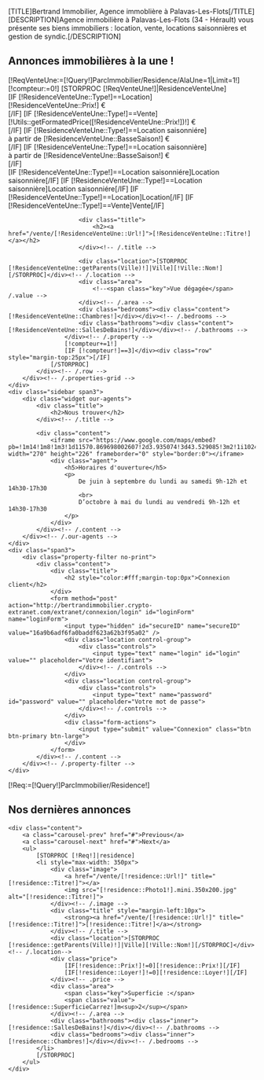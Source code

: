 [TITLE]Bertrand Immobilier, Agence immoblière à Palavas-Les-Flots[/TITLE]
[DESCRIPTION]Agence immobilière à Palavas-Les-Flots (34 - Hérault) vous présente ses biens immobiliers : location, vente, locations saisonnières et gestion de syndic.[/DESCRIPTION]
<div class="row">
    <div class="span9">
        <h2 class="page-header">Annonces immobilières à la une !</h2>
        <div class="properties-grid">
            <div class="row">
                [!ReqVenteUne:=[!Query!]ParcImmobilier/Residence/AlaUne=1|Limit=1!]
                [!compteur:=0!]
                [STORPROC [!ReqVenteUne!]|ResidenceVenteUne]
                    <div class="property span3">
                        <div class="image">
                            <div class="content">
                                <a href="/vente/[!ResidenceVenteUne::Url!]"></a>
                                <img src="[!ResidenceVenteUne::Photo1!].mini.270x270.jpg" alt="">
                            </div><!-- /.content -->
                                [IF [!ResidenceVenteUne::Type!]==Location]<div class="price">[!ResidenceVenteUne::Prix!] €</div>[/IF]
                                [IF [!ResidenceVenteUne::Type!]==Vente]<div class="price">[!Utils::getFormatedPrice([!ResidenceVenteUne::Prix!])!] €</div>[/IF]
                                [IF [!ResidenceVenteUne::Type!]==Location saisonniére]<div class="price">à partir de [!ResidenceVenteUne::BasseSaison!] €</div>[/IF]
                                [IF [!ResidenceVenteUne::Type!]==Location saisonnière]<div class="price">à partir de [!ResidenceVenteUne::BasseSaison!] €</div>[/IF]
                            <!-- /.price -->
                            <div class="reduced">
                                [IF [!ResidenceVenteUne::Type!]==Location saisonniére]Location saisonniére[/IF]
                                [IF [!ResidenceVenteUne::Type!]==Location saisonnière]Location saisonniére[/IF]
                                [IF [!ResidenceVenteUne::Type!]==Location]Location[/IF]
                                [IF [!ResidenceVenteUne::Type!]==Vente]Vente[/IF]
                            </div><!-- /.reduced -->
                        </div><!-- /.image -->

                        <div class="title">
                            <h2><a href="/vente/[!ResidenceVenteUne::Url!]">[!ResidenceVenteUne::Titre!]</a></h2>
                        </div><!-- /.title -->

                        <div class="location">[STORPROC [!ResidenceVenteUne::getParents(Ville)!]|Ville][!Ville::Nom!][/STORPROC]</div><!-- /.location -->
                        <div class="area">
                            <!--<span class="key">Vue dégagée</span> /.value -->
                        </div><!-- /.area -->
                        <div class="bedrooms"><div class="content">[!ResidenceVenteUne::Chambres!]</div></div><!-- /.bedrooms -->
                        <div class="bathrooms"><div class="content">[!ResidenceVenteUne::SallesDeBains!]</div></div><!-- /.bathrooms -->
                    </div><!-- /.property -->
                    [!compteur+=1!]
                    [IF [!compteur!]==3]</div><div class="row" style="margin-top:25px">[/IF]
                [/STORPROC]
            </div><!-- /.row -->
        </div><!-- /.properties-grid -->
    </div>
    <div class="sidebar span3">
        <div class="widget our-agents">
            <div class="title">
                <h2>Nous trouver</h2>
            </div><!-- /.title -->

            <div class="content">
                <iframe src="https://www.google.com/maps/embed?pb=!1m14!1m8!1m3!1d11570.869698002607!2d3.935074!3d43.529085!3m2!1i1024!2i768!4f13.1!3m3!1m2!1s0x0%3A0x1dc4f5dcc9e6fc32!2sBertrand+Immobilier!5e0!3m2!1sfr!2sfr!4v1424255986690" width="270" height="226" frameborder="0" style="border:0"></iframe>
                <div class="agent">
                    <h5>Horaires d'ouverture</h5>
                    <p>
                        De juin à septembre du lundi au samedi 9h-12h et 14h30-17h30
                        <br>
                        D’octobre à mai du lundi au vendredi 9h-12h et 14h30-17h30
                    </p>
                </div>
            </div><!-- /.content -->
        </div><!-- /.our-agents -->
    </div>
    <div class="span3">
        <div class="property-filter no-print">
            <div class="content">
                <div class="title">
                    <h2 style="color:#fff;margin-top:0px">Connexion client</h2>
                </div>
                <form method="post" action="http://bertrandimmobilier.crypto-extranet.com/extranet/connexion/login" id="loginForm"  name="loginForm">
                    <input type="hidden" id="secureID" name="secureID" value="16a9b6adf6fa0baddf623a62b3f95a02" />
                    <div class="location control-group">
                        <div class="controls">
                            <input type="text" name="login" id="login" value="" placeholder="Votre identifiant">
                        </div><!-- /.controls -->
                    </div>
                    <div class="location control-group">
                        <div class="controls">
                            <input type="text" name="password" id="password" value="" placeholder="Votre mot de passe">
                        </div><!-- /.controls -->
                    </div>
                    <div class="form-actions">
                        <input type="submit" value="Connexion" class="btn btn-primary btn-large">
                    </div>
                </form>
            </div><!-- /.content -->
        </div><!-- /.property-filter -->
    </div>
</div>

[!Req:=[!Query!]ParcImmobilier/Residence!]

<div class="carousel">
    <h2 class="page-header">Nos dernières annonces</h2>

    <div class="content">
        <a class="carousel-prev" href="#">Previous</a>
        <a class="carousel-next" href="#">Next</a>
        <ul>
            [STORPROC [!Req!]|residence]
            <li style="max-width: 350px">
                <div class="image">
                    <a href="/vente/[!residence::Url!]" title="[!residence::Titre!]"></a>
                    <img src="[!residence::Photo1!].mini.350x200.jpg" alt="[!residence::Titre!]">
                </div><!-- /.image -->
                <div class="title" style="margin-left:10px">
                    <strong><a href="/vente/[!residence::Url!]" title="[!residence::Titre!]">[!residence::Titre!]</a></strong>
                </div><!-- /.title -->
                <div class="location">[STORPROC [!residence::getParents(Ville)!]|Ville][!Ville::Nom!][/STORPROC]</div><!-- /.location-->
                <div class="price">
                    [IF[!residence::Prix!]!=0][!residence::Prix!][/IF]
                    [IF[!residence::Loyer!]!=0][!residence::Loyer!][/IF]
                </div><!-- .price -->
                <div class="area">
                    <span class="key">Superficie :</span>
                    <span class="value">[!residence::SuperficieCarrez!]m<sup>2</sup></span>
                </div><!-- /.area -->
                <div class="bathrooms"><div class="inner">[!residence::SallesDeBains!]</div></div><!-- /.bathrooms -->
                <div class="bedrooms"><div class="inner">[!residence::Chambres!]</div></div><!-- /.bedrooms -->
            </li>
            [/STORPROC]
        </ul>
    </div>
</div>
